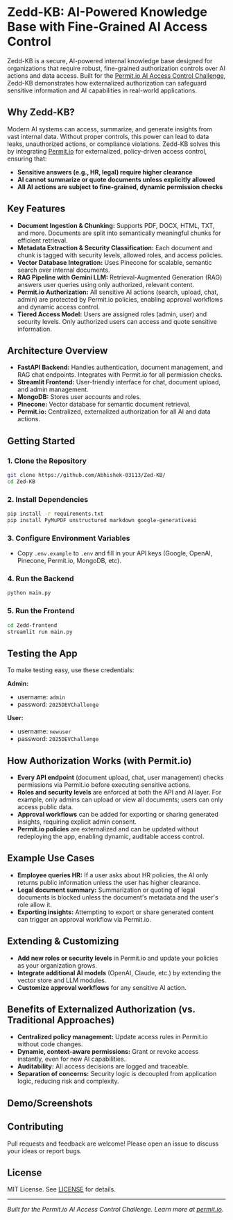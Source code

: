 # Zedd-KB: AI-Powered Knowledge Base with Fine-Grained AI Access Control

Zedd-KB is a secure, AI-powered internal knowledge base designed for organizations that require robust, fine-grained authorization controls over AI actions and data access. Built for the [Permit.io AI Access Control Challenge](https://www.permit.io/), Zedd-KB demonstrates how externalized authorization can safeguard sensitive information and AI capabilities in real-world applications.

## Why Zedd-KB?

Modern AI systems can access, summarize, and generate insights from vast internal data. Without proper controls, this power can lead to data leaks, unauthorized actions, or compliance violations. Zedd-KB solves this by integrating [Permit.io](https://www.permit.io/) for externalized, policy-driven access control, ensuring that:

- **Sensitive answers (e.g., HR, legal) require higher clearance**
- **AI cannot summarize or quote documents unless explicitly allowed**
- **All AI actions are subject to fine-grained, dynamic permission checks**

## Key Features

- **Document Ingestion & Chunking:** Supports PDF, DOCX, HTML, TXT, and more. Documents are split into semantically meaningful chunks for efficient retrieval.
- **Metadata Extraction & Security Classification:** Each document and chunk is tagged with security levels, allowed roles, and access policies.
- **Vector Database Integration:** Uses Pinecone for scalable, semantic search over internal documents.
- **RAG Pipeline with Gemini LLM:** Retrieval-Augmented Generation (RAG) answers user queries using only authorized, relevant content.
- **Permit.io Authorization:** All sensitive AI actions (search, upload, chat, admin) are protected by Permit.io policies, enabling approval workflows and dynamic access control.
- **Tiered Access Model:** Users are assigned roles (admin, user) and security levels. Only authorized users can access and quote sensitive information.

## Architecture Overview

- **FastAPI Backend:** Handles authentication, document management, and RAG chat endpoints. Integrates with Permit.io for all permission checks.
- **Streamlit Frontend:** User-friendly interface for chat, document upload, and admin management.
- **MongoDB:** Stores user accounts and roles.
- **Pinecone:** Vector database for semantic document retrieval.
- **Permit.io:** Centralized, externalized authorization for all AI and data actions.

## Getting Started

### 1. Clone the Repository
```bash
git clone https://github.com/Abhishek-03113/Zed-KB/
cd Zed-KB
```

### 2. Install Dependencies
```bash
pip install -r requirements.txt
pip install PyMuPDF unstructured markdown google-generativeai
```

### 3. Configure Environment Variables
- Copy `.env.example` to `.env` and fill in your API keys (Google, OpenAI, Pinecone, Permit.io, MongoDB, etc).

### 4. Run the Backend
```bash
python main.py
```

### 5. Run the Frontend
```bash
cd Zedd-frontend
streamlit run main.py
```

## Testing the App

To make testing easy, use these credentials:

**Admin:**
- username: `admin`
- password: `2025DEVChallenge`

**User:**
- username: `newuser`
- password: `2025DEVChallenge`

## How Authorization Works (with Permit.io)

- **Every API endpoint** (document upload, chat, user management) checks permissions via Permit.io before executing sensitive actions.
- **Roles and security levels** are enforced at both the API and AI layer. For example, only admins can upload or view all documents; users can only access public data.
- **Approval workflows** can be added for exporting or sharing generated insights, requiring explicit admin consent.
- **Permit.io policies** are externalized and can be updated without redeploying the app, enabling dynamic, auditable access control.

## Example Use Cases

- **Employee queries HR:** If a user asks about HR policies, the AI only returns public information unless the user has higher clearance.
- **Legal document summary:** Summarization or quoting of legal documents is blocked unless the document's metadata and the user's role allow it.
- **Exporting insights:** Attempting to export or share generated content can trigger an approval workflow via Permit.io.

## Extending & Customizing

- **Add new roles or security levels** in Permit.io and update your policies as your organization grows.
- **Integrate additional AI models** (OpenAI, Claude, etc.) by extending the vector store and LLM modules.
- **Customize approval workflows** for any sensitive AI action.

## Benefits of Externalized Authorization (vs. Traditional Approaches)

- **Centralized policy management:** Update access rules in Permit.io without code changes.
- **Dynamic, context-aware permissions:** Grant or revoke access instantly, even for new AI capabilities.
- **Auditability:** All access decisions are logged and traceable.
- **Separation of concerns:** Security logic is decoupled from application logic, reducing risk and complexity.

## Demo/Screenshots


## Contributing

Pull requests and feedback are welcome! Please open an issue to discuss your ideas or report bugs.

## License

MIT License. See [LICENSE](LICENSE) for details.

---

*Built for the Permit.io AI Access Control Challenge. Learn more at [permit.io](https://www.permit.io/).*
